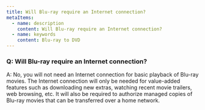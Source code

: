 ```yaml
---
title: Will Blu-ray require an Internet connection?
metaItems:
  - name: description
    content: Will Blu-ray require an Internet connection?
  - name: keywords
    content: Blu-ray to DVD
---
```


### Q: Will Blu-ray require an Internet connection?

A: No, you will not need an Internet connection for basic playback of Blu-ray movies. The Internet connection will only be needed for value-added features such as downloading new extras, watching recent movie trailers, web browsing, etc. It will also be required to authorize managed copies of Blu-ray movies that can be transferred over a home network.

